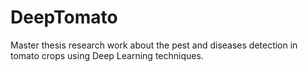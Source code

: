 # DeepTomato
Master thesis research work about the pest and diseases detection in tomato crops using Deep Learning techniques.
